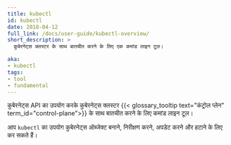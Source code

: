 ```yaml
---
title: kubectl
id: kubectl
date: 2018-04-12
full_link: /docs/user-guide/kubectl-overview/
short_description: >
  कुबेरनेट्स क्लस्टर के साथ बातचीत करने के लिए एक कमांड लाइन टूल।

aka:
- kubectl
tags:
- tool
- fundamental
---
```

कुबेरनेट्स API का उपयोग करके कुबेरनेट्स क्लस्टर 
{{< glossary_tooltip text="कंट्रोल प्लेन" term_id="control-plane">}} 
के साथ बातचीत करने के लिए कमांड लाइन टूल।

<!--more-->

आप `kubectl` का उपयोग कुबेरनेट्स ऑब्जेक्ट बनाने, निरीक्षण करने, अपडेट करने और हटाने के लिए कर सकते हैं।
